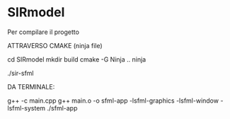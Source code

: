 # SIRmodel

Per compilare il progetto

ATTRAVERSO CMAKE (ninja file)

cd SIRmodel
mkdir build
cmake -G Ninja ..
ninja 

./sir-sfml

DA TERMINALE:

g++ -c main.cpp
g++ main.o -o sfml-app -lsfml-graphics -lsfml-window -lsfml-system
./sfml-app
